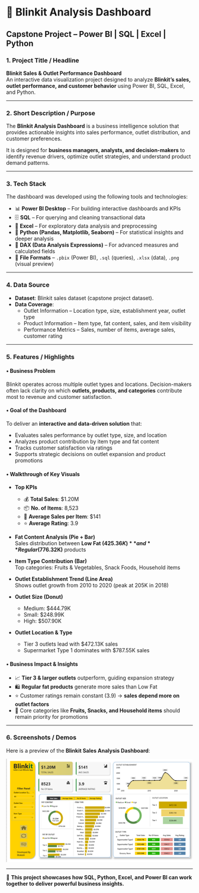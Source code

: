 # 🛒 Blinkit Analysis Dashboard  
## Capstone Project – Power BI | SQL | Excel | Python  

### 1. Project Title / Headline  
**Blinkit Sales & Outlet Performance Dashboard**  
An interactive data visualization project designed to analyze **Blinkit’s sales, outlet performance, and customer behavior** using Power BI, SQL, Excel, and Python.  

---

### 2. Short Description / Purpose  
The **Blinkit Analysis Dashboard** is a business intelligence solution that provides actionable insights into sales performance, outlet distribution, and customer preferences.  

It is designed for **business managers, analysts, and decision-makers** to identify revenue drivers, optimize outlet strategies, and understand product demand patterns.  

---

### 3. Tech Stack  
The dashboard was developed using the following tools and technologies:  

- 📊 **Power BI Desktop** – For building interactive dashboards and KPIs  
- 🗄 **SQL** – For querying and cleaning transactional data  
- 📂 **Excel** – For exploratory data analysis and preprocessing  
- 🐍 **Python (Pandas, Matplotlib, Seaborn)** – For statistical insights and deeper analysis  
- 📝 **DAX (Data Analysis Expressions)** – For advanced measures and calculated fields  
- 📁 **File Formats** – `.pbix` (Power BI), `.sql` (queries), `.xlsx` (data), `.png` (visual preview)  

---

### 4. Data Source  
- **Dataset**: Blinkit sales dataset (capstone project dataset).  
- **Data Coverage**:  
  - Outlet Information – Location type, size, establishment year, outlet type  
  - Product Information – Item type, fat content, sales, and item visibility  
  - Performance Metrics – Sales, number of items, average sales, customer rating  

---

### 5. Features / Highlights  

#### • Business Problem  
Blinkit operates across multiple outlet types and locations. Decision-makers often lack clarity on which **outlets, products, and categories** contribute most to revenue and customer satisfaction.  

#### • Goal of the Dashboard  
To deliver an **interactive and data-driven solution** that:  
- Evaluates sales performance by outlet type, size, and location  
- Analyzes product contribution by item type and fat content  
- Tracks customer satisfaction via ratings  
- Supports strategic decisions on outlet expansion and product promotions  

#### • Walkthrough of Key Visuals  
- **Top KPIs**  
  - 💰 **Total Sales**: $1.20M  
  - 📦 **No. of Items**: 8,523  
  - 🛒 **Average Sales per Item**: $141  
  - ⭐ **Average Rating**: 3.9  

- **Fat Content Analysis (Pie + Bar)**  
  Sales distribution between **Low Fat ($425.36K)** and **Regular ($776.32K)** products  

- **Item Type Contribution (Bar)**  
  Top categories: Fruits & Vegetables, Snack Foods, Household items  

- **Outlet Establishment Trend (Line Area)**  
  Shows outlet growth from 2010 to 2020 (peak at 205K in 2018)  

- **Outlet Size (Donut)**  
  - Medium: $444.79K  
  - Small: $248.99K  
  - High: $507.90K  

- **Outlet Location & Type**  
  - Tier 3 outlets lead with $472.13K sales  
  - Supermarket Type 1 dominates with $787.55K sales  

#### • Business Impact & Insights  
- 📈 **Tier 3 & larger outlets** outperform, guiding expansion strategy  
- 🛍 **Regular fat products** generate more sales than Low Fat  
- ⭐ Customer ratings remain constant (3.9) → **sales depend more on outlet factors**  
- 🍎 Core categories like **Fruits, Snacks, and Household items** should remain priority for promotions  

---

### 6. Screenshots / Demos  
Here is a preview of the **Blinkit Sales Analysis Dashboard**:  

![Dashboard Preview](./Snapshot%20Of%20The%20Dashboard.png)  

---

🚀 **This project showcases how SQL, Python, Excel, and Power BI can work together to deliver powerful business insights.**  
